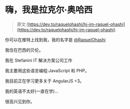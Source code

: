 # 嗨，我是拉克尔·奥哈西

> 原文:[https://dev.to/raquelohashi/hi-im-raquel-ohashi](https://dev.to/raquelohashi/hi-im-raquel-ohashi)

你可以在推特上找到我，我的名字是 [@RaquelOhashi](https://twitter.com/RaquelOhashi)

我住在巴西的贝伦。

我在 Stefanini IT 解决方案公司工作

我主要用这些语言编程:JavaScript 和 PHP。

我目前正在学习更多关于 AngularJS <3。

我的英语不太好(一直在学)...

很高兴见到你。
